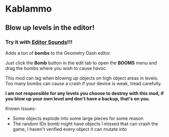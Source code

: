 # Kablammo

## <co>Blow up levels in the editor!</c>
### Try it with [Editor Sounds](mod:alphalaneous.editorsounds)!!!

Adds a ton of **<cy>bombs</c>** to the Geometry Dash editor.

Just click the **<cy>Bomb</c>** button in the edit tab to open the **<cr>BOOMS</c>** menu and drag the bombs where you wish to cause havoc.

This mod can lag when blowing up objects on high object areas in levels. Too many bombs can cause a crash if your device is weak, tread carefully.

**<cr>I am not responsible for any levels you choose to destroy with this mod, if you blow up your own level and don't have a backup, that's on you.</c>**

Known Issues:

  - Some objects explode into some large pieces for some reason
  - The random IDs bomb might have objects I missed that can crash the game, I haven't verified every object it can mutate into